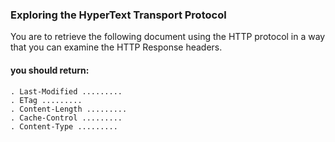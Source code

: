 ### Exploring the HyperText Transport Protocol

You are to retrieve the following document using the HTTP protocol in a way that you can examine the HTTP Response headers.

#### you should return:
	. Last-Modified .........
	. ETag .........
	. Content-Length .........
	. Cache-Control .........
	. Content-Type .........
